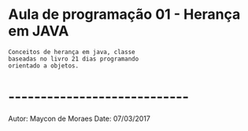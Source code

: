 # Aula de programação 01 - Herança em JAVA
	Conceitos de herança em java, classe
	baseadas no livro 21 dias programando 
	orientado a objetos.

# ----------------------------
Autor: Maycon de Moraes
Date: 07/03/2017
